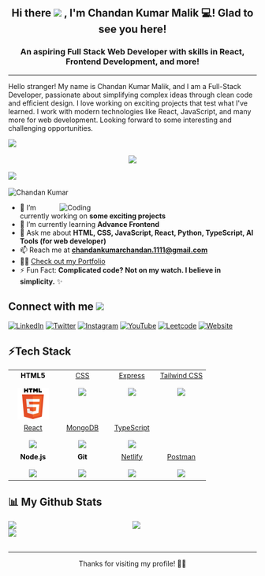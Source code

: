 <h2 align="center">
  Hi there <img src="https://media.giphy.com/media/hvRJCLFzcasrR4ia7z/giphy.gif" width="28"> , I'm Chandan Kumar Malik 💻! Glad to see you here!
</h2>

<h3 align="center">An aspiring Full Stack Web Developer with skills in React, Frontend Development, and more!</h3>

<hr>

Hello stranger! My name is Chandan Kumar Malik, and I am a Full-Stack Developer, passionate about simplifying complex ideas through clean code and efficient design. I love working on exciting projects that test what I've learned. I work with modern technologies like React, JavaScript, and many more for web development. Looking forward to some interesting and challenging opportunities.

<img src="https://user-images.githubusercontent.com/73097560/115834477-dbab4500-a447-11eb-908a-139a6edaec5c.gif">

<p align="center">
     <a>
          <img src="https://readme-typing-svg.demolab.com/?lines=Hi!+I+am+Chandan+Kumar+Malik;Full+Stack+Developer💻;Interested+in+Coding👨‍💻;Curious+to+Learn+New+Things📚;&font=Fira%20Code&center=true&width=440&height=45&color=#20fa07&vCenter=true&size=22&pause=1000">
     </a>
</p>



<img src="https://user-images.githubusercontent.com/73097560/115834477-dbab4500-a447-11eb-908a-139a6edaec5c.gif">

<p align="left"> 
    <img src="https://komarev.com/ghpvc/?username=Chandankumar-ck&label=Profile%20views&color=0e75b6&style=flat" alt="Chandan Kumar" />
</p>

<img align="right" alt="Coding" width="400" src="https://cdn.dribbble.com/users/1162077/screenshots/3848914/programmer.gif">

- 🔭 I’m currently working on **some exciting projects**  
- 🌱 I’m currently learning **Advance Frontend**
- 💬 Ask me about **HTML, CSS, JavaScript, React, Python, TypeScript, AI Tools (for web developer)**  
- 📫 Reach me at **chandankumarchandan.1111@gmail.com**  
- 👨‍💻 [Check out my Portfolio](#)  
- ⚡ Fun Fact: **Complicated code? Not on my watch. I believe in simplicity.** ✨

<h2> Connect with me <img src='https://raw.githubusercontent.com/ShahriarShafin/ShahriarShafin/main/Assets/handshake.gif' width="85px"> </h2>

[![LinkedIn](https://img.shields.io/badge/LinkedIn-0077B5?style=for-the-badge&logo=linkedin&logoColor=white)](https://www.linkedin.com/in/chandan-kumar-malik-522687180/)
[![Twitter](https://img.shields.io/badge/Twitter-1DA1F2?style=for-the-badge&logo=twitter&logoColor=white)](#)
[![Instagram](https://img.shields.io/badge/Instagram-E4405F?style=for-the-badge&logo=instagram&logoColor=white)](#)
[![YouTube](https://img.shields.io/badge/YouTube-FF0000?style=for-the-badge&logo=youtube&logoColor=white)](#)
[![Leetcode](https://img.shields.io/badge/Leetcode-FFA116?style=for-the-badge&logo=leetcode&logoColor=white)](#)
[![Website](https://img.shields.io/badge/Website-3b5998?style=for-the-badge&logo=google-chrome&logoColor=white)](#)

<h2 align="left">⚡Tech Stack</h2>
<table align="center">
  <tbody>
    <tr valign="top">
      <td width="25%" align="center">
        <a style="color: black; font-weight: bold; text-decoration: none;" href="https://www.w3.org/html/">
          <span>HTML5</span><br /><br />
          <img
            height="64px"
            src="https://raw.githubusercontent.com/devicons/devicon/master/icons/html5/html5-original-wordmark.svg"
          />
        </a>
      </td>
        <td width="25%" align="center">
        <a href="http://www.w3.org/TR/CSS/">
          <span>CSS</span><br /><br />
          <img height="64px" src="https://cdn.svgporn.com/logos/css-3.svg" />
        </a>
      </td>
       <td width="25%" align="center">
        <a href="http://expressjs.com/">
          <span>Express</span><br /><br />
          <img
            height="64px"
            src="https://cdn.svgporn.com/logos/express.svg"
          />
        </a>
      </td>
      <td width="25%" align="center">
        <a href="https://tailwindcss.com/">
          <span>Tailwind CSS</span><br /><br />
          <img
            height="64px"
            src="https://cdn.svgporn.com/logos/tailwindcss.svg"
          />
        </a>
      </td>
    </tr>
    <tr valign="top">
      <td width="25%" align="center">
        <a href="https://reactjs.org/">
          <span>React</span><br /><br />
          <img height="64px" src="https://cdn.svgporn.com/logos/react.svg" />
        </a>
    </td>
      <td width="25%" align="center">
        <a href="https://www.mongodb.org/">
          <span>MongoDB</span><br /><br />
          <img
            height="64px"
            src="https://cdn.svgporn.com/logos/mongodb.svg"
          />
        </a>
      </td>
      <td width="25%" align="center">
        <a href="https://www.typescriptlang.org/">
          <span>TypeScript</span><br /><br />
          <img height="64px" src="https://cdn.svgporn.com/logos/typescript.svg" />
        </a>
      </td>
    </tr>
    <tr valign="top">
      <td width="25%" align="center">
        <a style="color: black; font-weight: bold; text-decoration: none;" href="https://nodejs.org/">
          <span>Node.js</span><br /><br />
          <img height="64px" src="https://cdn.svgporn.com/logos/nodejs.svg" />
        </a>
    </td>
      <td width="25%" align="center">
        <a style="color: black; font-weight: bold; text-decoration: none;" href="https://git-scm.com/">
          <span>Git</span><br /><br />
          <img
            height="64px"
            src="https://cdn.svgporn.com/logos/git-icon.svg"
          />
        </a>
      </td>
      <td width="25%" align="center">
        <a href="https://www.netlify.com/">
          <span>Netlify</span><br /><br />
          <img height="64px" src="https://cdn.svgporn.com/logos/netlify.svg" />
        </a>
      </td>
      <td width="25%" align="center">
        <a href="https://www.postman.com/">
          <span>Postman</span><br /><br />
          <img height="64px" src="https://cdn.svgporn.com/logos/postman.svg" />
        </a>
      </td>
    </tr>
  </tbody>
</table>

## 📊 My Github Stats

<div align="center" style="display: flex; gap:50px">
<img src="https://github-readme-stats.vercel.app/api?username=Chandankumar-ck&theme=react&border_radius=4.6&show_icons=true&count_private=true&hide_border=true&include_all_commits=true&show_icons=true" style="width: 40%" />

<img src="https://github-readme-stats.vercel.app/api/top-langs/?username=Chandankumar-ck&theme=react&border_radius=4.6&hide_border=true&layout=compact&show_icons=true" style="width: 40%" />
</div>

<div align="center" style="display: flex;">
<img src="https://streak-stats.demolab.com?user=Chandankumar-ck&_border=true&theme=dark&hide_border=true&theme=react" style="width: 40%" />
</div>




<br>

---

<p align="center"> Thanks for visiting my profile! 👋😊 </p>
